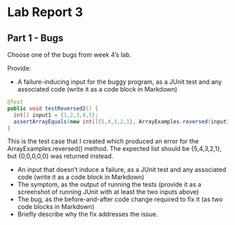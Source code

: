 # Lab Report 3

## Part 1 - Bugs
Choose one of the bugs from week 4’s lab.

Provide:
- A failure-inducing input for the buggy program, as a JUnit test and any associated code (write it as a code block in Markdown)
```java
@Test
public void testReversed2() {
  int[] input1 = {1,2,3,4,5};
  assertArrayEquals(new int[]{5,4,3,2,1}, ArrayExamples.reversed(input1));
}
```
This is the test case that I created which produced an error for the ArrayExamples.reversed() method. The expected list should be {5,4,3,2,1}, but {0,0,0,0,0} was returned instead. 

- An input that doesn’t induce a failure, as a JUnit test and any associated code (write it as a code block in Markdown)
- The symptom, as the output of running the tests (provide it as a screenshot of running JUnit with at least the two inputs above)
- The bug, as the before-and-after code change required to fix it (as two code blocks in Markdown)
- Briefly describe why the fix addresses the issue.
